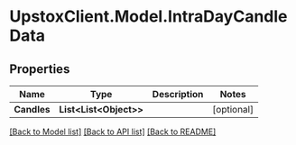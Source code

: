 # UpstoxClient.Model.IntraDayCandleData
## Properties

Name | Type | Description | Notes
------------ | ------------- | ------------- | -------------
**Candles** | **List&lt;List&lt;Object&gt;&gt;** |  | [optional] 

[[Back to Model list]](../README.md#documentation-for-models) [[Back to API list]](../README.md#documentation-for-api-endpoints) [[Back to README]](../README.md)

